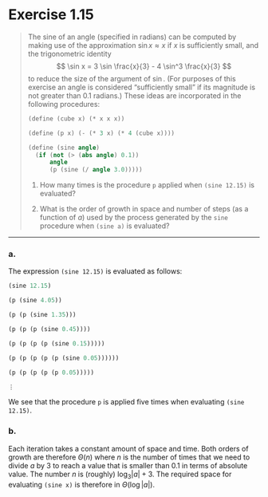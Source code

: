 # Exercise 1.15

> The sine of an angle (specified in radians) can be computed by making use of the approximation $\sin x \approx x$ if $x$ is sufficiently small, and the trigonometric identity
> $$
>     \sin x = 3 \sin \frac{x}{3} - 4 \sin^3 \frac{x}{3}
> $$
> to reduce the size of the argument of $\sin$.
> (For purposes of this exercise an angle is considered “sufficiently small” if its magnitude is not greater than $0.1$ radians.)
> These ideas are incorporated in the following procedures:
> ```scheme
> (define (cube x) (* x x x))
>
> (define (p x) (- (* 3 x) (* 4 (cube x))))
>
> (define (sine angle)
>   (if (not (> (abs angle) 0.1))
>       angle
>       (p (sine (/ angle 3.0)))))
> ```
>
> 1. How many times is the procedure `p` applied when `(sine 12.15)` is evaluated?
>
> 2. What is the order of growth in space and number of steps (as a function of $a$) used by the process generated by the `sine` procedure when `(sine a)` is evaluated?

---

### a.

The expression `(sine 12.15)` is evaluated as follows:
```scheme
(sine 12.15)

(p (sine 4.05))

(p (p (sine 1.35)))

(p (p (p (sine 0.45))))

(p (p (p (p (sine 0.15)))))

(p (p (p (p (p (sine 0.05))))))

(p (p (p (p (p 0.05)))))

⋮
```
We see that the procedure `p` is applied five times when evaluating `(sine 12.15)`.



### b.

Each iteration takes a constant amount of space and time.
Both orders of growth are therefore $Θ(n)$ where $n$ is the number of times that we need to divide $a$ by $3$ to reach a value that is smaller than $0.1$ in terms of absolute value.
The number $n$ is (roughly) $\log_3 |a| + 3$.
The required space for evaluating `(sine x)` is therefore in $Θ(\log |a|)$.
